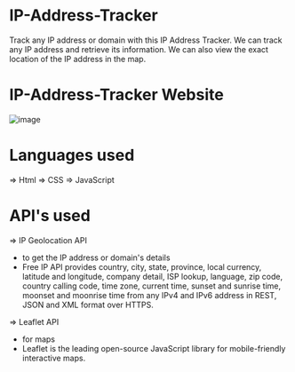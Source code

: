 # IP-Address-Tracker
Track any IP address or domain with this IP Address Tracker. We can track any IP address and retrieve its information. We can also view the exact location of the IP address in the map.

# IP-Address-Tracker Website
![image](https://user-images.githubusercontent.com/66107158/125910125-b71b46c5-5713-4515-848d-2de0605ea0cc.png)

# Languages used
=> Html
=> CSS
=> JavaScript

# API's used
=> IP Geolocation API
- to get the IP address or domain's details
- Free IP API provides country, city, state, province, local currency, latitude and longitude, company detail, ISP lookup, language, zip code, country                               calling code, time zone, current time, sunset and sunrise time, moonset and moonrise time from any IPv4 and IPv6 address in REST, JSON and XML format over                         HTTPS.
                      
=> Leaflet API        
- for maps 
- Leaflet is the leading open-source JavaScript library for mobile-friendly interactive maps.
           
 
